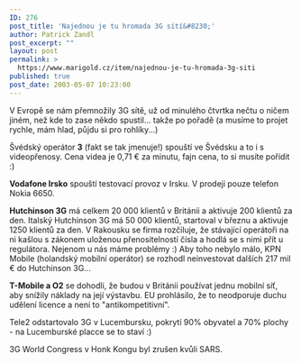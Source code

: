 ```yaml
---
ID: 276
post_title: 'Najednou je tu hromada 3G sítí&#8230;'
author: Patrick Zandl
post_excerpt: ""
layout: post
permalink: >
  https://www.marigold.cz/item/najednou-je-tu-hromada-3g-siti
published: true
post_date: 2003-05-07 10:23:00
---
```

<P>V Evropě se nám přemnožily 3G sítě, už od minulého čtvrtka nečtu o ničem jiném, než kde to zase někdo spustil... takže po pořadě (a musíme to projet rychle, mám hlad, půjdu si pro rohlíky...)</P>
<P>Švédský operátor <STRONG>3</STRONG> (fakt se tak jmenuje!) spouští ve Švédsku a to i s videopřenosy. Cena videa je 0,71 &#8364; za minutu, fajn cena, to si musíte pořídit :)</P>
<P><STRONG>Vodafone Irsko</STRONG> spouští testovací provoz v Irsku. V prodeji pouze telefon Nokia 6650.</P>
<P><STRONG>Hutchinson 3G</STRONG> má celkem 20 000 klientů v Británii a aktivuje 200 klientů za den. Italský Hutchinson 3G má 50 000 klientů, startoval v březnu a aktivuje 1250 klientů za den. V Rakousku se firma rozčiluje, že stávající operátoři na ni kašlou s zákonem uloženou přenositelností čísla a hodlá se s nimi přít u regulátora. Nejenom u nás máme problémy :) Aby toho nebylo málo, KPN Mobile (holandský mobilní operátor) se rozhodl neinvestovat dalších 217 mil &#8364; do Hutchinson 3G...</P>
<P><STRONG>T-Mobile a O2</STRONG> se dohodli, že budou v Británii používat jednu mobilní síť, aby snížily náklady na její výstavbu. EU prohlásilo, že to neodporuje duchu udělení licence a není to "antikompetitivní". </P>
<P>Tele2 odstartovalo 3G v Lucembursku, pokrytí 90% obyvatel a 70% plochy - na Lucemburské placce se to staví :)</P>
<P>3G World Congress v Honk Kongu byl zrušen kvůli SARS. </P>